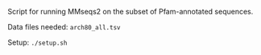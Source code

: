 Script for running MMseqs2 on the subset of Pfam-annotated sequences.

Data files needed: `arch80_all.tsv`

Setup: `./setup.sh`
